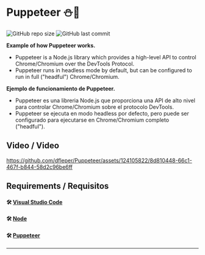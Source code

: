 # Puppeteer ⛄🧵

![GitHub repo size](https://img.shields.io/github/repo-size/dfleper/Puppeteer?logo=github)
![GitHub last commit](https://img.shields.io/github/last-commit/dfleper/Puppeteer?color=blue&label=last-commit&logo=github&logoColor=white)

**Example of how Puppeteer works.**
- Puppeteer is a Node.js library which provides a high-level API to control Chrome/Chromium over the DevTools Protocol.
- Puppeteer runs in headless mode by default, but can be configured to run in full ("headful") Chrome/Chromium.

**Ejemplo de funcionamiento de Puppeteer.**
- Puppeteer es una libreria Node.js que proporciona una API de alto nivel para controlar Chrome/Chromium sobre el protocolo DevTools. 
- Puppeteer se ejecuta en modo headless por defecto, pero puede ser configurado para ejecutarse en Chrome/Chromium completo ("headful").

## Video / Video


https://github.com/dfleper/Puppeteer/assets/124105822/8d810448-66c1-467f-b844-58d2c96be6ff


## Requirements / Requisitos
#### 🛠 [Visual Studio Code](https://code.visualstudio.com/) 
#### 🛠 [Node](https://nodejs.org/) 
#### 🛠 [Puppeteer](https://pptr.dev/)

-----
